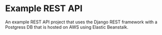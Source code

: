 # Example REST API
An example REST API project that uses the Django REST framework with a Postgress DB that is hosted on AWS using Elastic Beanstalk.
